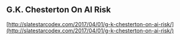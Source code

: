 ## G.K. Chesterton On AI Risk
  
  [http://slatestarcodex.com/2017/04/01/g-k-chesterton-on-ai-risk/](http://slatestarcodex.com/2017/04/01/g-k-chesterton-on-ai-risk/)